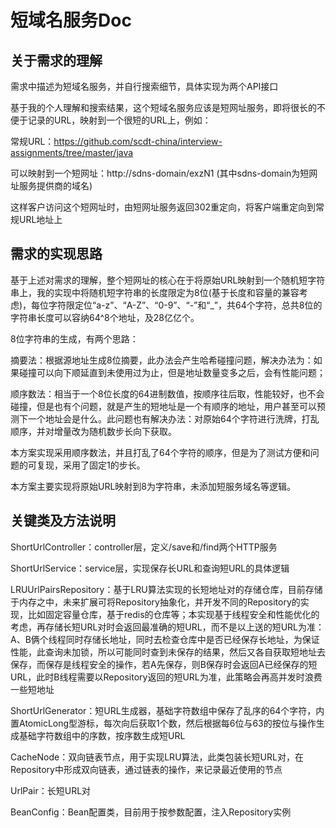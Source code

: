 # 短域名服务Doc

## 关于需求的理解

需求中描述为短域名服务，并自行搜索细节，具体实现为两个API接口

基于我的个人理解和搜索结果，这个短域名服务应该是短网址服务，即将很长的不便于记录的URL，映射到一个很短的URL上，例如：

常规URL：https://github.com/scdt-china/interview-assignments/tree/master/java

可以映射到一个短网址：http://sdns-domain/exzN1 (其中sdns-domain为短网址服务提供商的域名)

这样客户访问这个短网址时，由短网址服务返回302重定向，将客户端重定向到常规URL地址上

## 需求的实现思路

基于上述对需求的理解，整个短网址的核心在于将原始URL映射到一个随机短字符串上，我的实现中将随机短字符串的长度限定为8位(基于长度和容量的兼容考虑)，每位字符限定位“a-z”、“A-Z”、“0-9”、“-”和“_”，共64个字符，总共8位的字符串长度可以容纳64^8个地址，及28亿亿个。

8位字符串的生成，有两个思路：

摘要法：根据源地址生成8位摘要，此办法会产生哈希碰撞问题，解决办法为：如果碰撞可以向下顺延直到未使用过为止，但是地址数量变多之后，会有性能问题；

顺序数法：相当于一个8位长度的64进制数值，按顺序往后取，性能较好，也不会碰撞，但是也有个问题，就是产生的短地址是一个有顺序的地址，用户甚至可以预测下一个地址会是什么。此问题也有解决办法：对原始64个字符进行洗牌，打乱顺序，并对增量改为随机数步长向下获取。

本方案实现采用顺序数法，并且打乱了64个字符的顺序，但是为了测试方便和问题的可复现，采用了固定1的步长。

本方案主要实现将原始URL映射到8为字符串，未添加短服务域名等逻辑。

## 关键类及方法说明

ShortUrlController：controller层，定义/save和/find两个HTTP服务

ShortUrlService：service层，实现保存长URL和查询短URL的具体逻辑

LRUUrlPairsRepository：基于LRU算法实现的长短地址对的存储仓库，目前存储于内存之中，未来扩展可将Repository抽象化，并开发不同的Repository的实现，比如固定容量仓库，基于redis的仓库等；本实现基于线程安全和性能优化的考虑，再存储长短URL对时会返回最准确的短URL，而不是以上送的短URL为准：A、B俩个线程同时存储长地址，同时去检查仓库中是否已经保存长地址，为保证性能，此查询未加锁，所以可能同时查到未保存的结果，然后又各自获取短地址去保存，而保存是线程安全的操作，若A先保存，则B保存时会返回A已经保存的短URL，此时B线程需要以Repository返回的短URL为准，此策略会再高并发时浪费一些短地址

ShortUrlGenerator：短URL生成器，基础字符数组中保存了乱序的64个字符，内置AtomicLong型游标，每次向后获取1个数，然后根据每6位与63的按位与操作生成基础字符数组中的序数，按序数生成短URL

CacheNode：双向链表节点，用于实现LRU算法，此类包装长短URL对，在Repository中形成双向链表，通过链表的操作，来记录最近使用的节点

UrlPair：长短URL对

BeanConfig：Bean配置类，目前用于按参数配置，注入Repository实例

